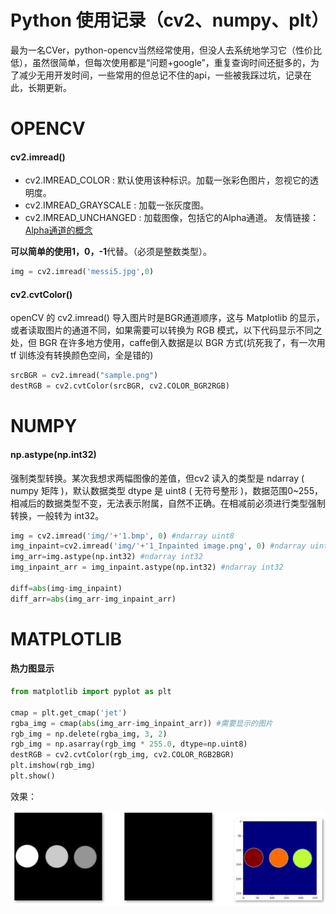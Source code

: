 # Python 使用记录（cv2、numpy、plt）

最为一名CVer，python-opencv当然经常使用，但没人去系统地学习它（性价比低），虽然很简单，但每次使用都是“问题+google”，重复查询时间还挺多的，为了减少无用开发时间，一些常用的但总记不住的api，一些被我踩过坑，记录在此，长期更新。

# OPENCV

#### cv2.imread()

- cv2.IMREAD_COLOR : 默认使用该种标识。加载一张彩色图片，忽视它的透明度。
- cv2.IMREAD_GRAYSCALE : 加载一张灰度图。
- cv2.IMREAD_UNCHANGED : 加载图像，包括它的Alpha通道。     友情链接：[Alpha通道的概念](https://baike.so.com/doc/6780023-6996190.html)

**可以简单的使用1，0，-1**代替。（必须是整数类型）。

```python
img = cv2.imread('messi5.jpg',0)
```



#### cv2.cvtColor()

openCV 的 cv2.imread() 导入图片时是BGR通道顺序，这与 Matplotlib 的显示，或者读取图片的通道不同，如果需要可以转换为 RGB 模式，以下代码显示不同之处，但 BGR 在许多地方使用，caffe倒入数据是以 BGR 方式(坑死我了，有一次用 tf 训练没有转换颜色空间，全是错的)

```python
srcBGR = cv2.imread("sample.png")
destRGB = cv2.cvtColor(srcBGR, cv2.COLOR_BGR2RGB)
```







# NUMPY

#### np.astype(np.int32)

强制类型转换。某次我想求两幅图像的差值，但cv2 读入的类型是 ndarray ( numpy 矩阵 )，默认数据类型 dtype 是 uint8 ( 无符号整形 )，数据范围0~255，相减后的数据类型不变，无法表示附属，自然不正确。在相减前必须进行类型强制转换，一般转为 int32。

```python
img = cv2.imread('img/'+'1.bmp', 0)	#ndarray uint8
img_inpaint=cv2.imread('img/'+'1_Inpainted image.png', 0) #ndarray uint8
img_arr=img.astype(np.int32) #ndarray int32
img_inpaint_arr = img_inpaint.astype(np.int32) #ndarray int32

diff=abs(img-img_inpaint)
diff_arr=abs(img_arr-img_inpaint_arr)
```







# MATPLOTLIB

#### 热力图显示

```python
from matplotlib import pyplot as plt

cmap = plt.get_cmap('jet')
rgba_img = cmap(abs(img_arr-img_inpaint_arr)) #需要显示的图片
rgb_img = np.delete(rgba_img, 3, 2)
rgb_img = np.asarray(rgb_img * 255.0, dtype=np.uint8)
destRGB = cv2.cvtColor(rgb_img, cv2.COLOR_RGB2BGR)
plt.imshow(rgb_img)
plt.show()
```

效果：

![](https://raw.githubusercontent.com/Ein027/Blog-Img/master/img/TIM%E6%88%AA%E5%9B%BE20181205131553.png)